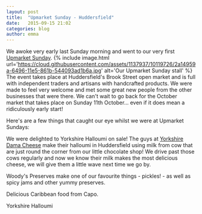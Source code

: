 ```yaml
---
layout: post
title:  "Upmarket Sunday - Huddersfield"
date:   2015-09-15 21:02
categories: blog
author: emma
---
```


We awoke very early last Sunday morning and went to our very first [Upmarket Sunday](https://www.facebook.com/UpmarketSundays).
{% include image.html url='https://cloud.githubusercontent.com/assets/1137937/10119726/2a14959a-6496-11e5-861b-544093ad1b6a.jpg' alt='Our Upmarket Sunday stall' %}
The event takes place at Huddersfield's Brook Street open market and is full with independent traders and artisans with handcrafted products. We were made to feel very welcome and met some great new people from the other businesses that were there. We can't wait to go back for the October market that takes place on Sunday 11th October... even if it does mean a ridiculously early start!

Here's are a few things that caught our eye whilst we were at Upmarket Sundays:

We were delighted to Yorkshire Halloumi on sale! The guys at [Yorkshire Dama Cheese](http://www.yorkshiredamacheese.co.uk/index.html) make their halloumi in Huddersfield using milk from cow that are just round the corner from our little chocolate shop! We drive past those cows regularly and now we know their milk makes the most delicious cheese, we will give them a little wave next time we go by.

Woody's Preserves make one of our favourite things - pickles! - as well as spicy jams and other yummy preserves.

Delicious Caribbean food from Capo.





Yorkshire Halloumi
